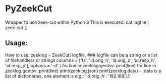 # PyZeekCut

Wrapper fo use zeek-cut within Python 3
This is executed: cat logfile | zeek-cut [<options>] <columns>

## Usage:
How to use:
zeeklog = ZeekCut(
	logfile, ### logfile can be a string or a list of filehandlers or strings
	columns = ['ts', 'id.orig_h', 'id.orig_p', 'id.resp_h', 'id.resp_p'],
	options = '-d'
)
for line in zeeklog.gentsv:
	print(line)
for line in zeeklog.gentsv:
	print(line)
print(zeeklog.json)
print(zeeklog.data) - .data is a list of dictionaries, one element is e.g.: 'id.orig_h': '192.168.1.1'
